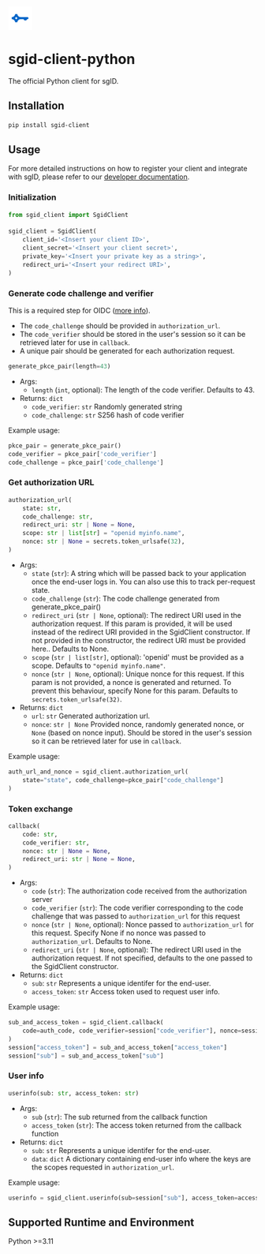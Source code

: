 ![](sgid-logo.png)

# sgid-client-python

The official Python client for sgID.

## Installation

```bash
pip install sgid-client
```

## Usage

For more detailed instructions on how to register your client and integrate with sgID, please refer to our [developer documentation](https://docs.id.gov.sg/).

### Initialization

```python
from sgid_client import SgidClient

sgid_client = SgidClient(
    client_id='<Insert your client ID>',
    client_secret='<Insert your client secret>',
    private_key='<Insert your private key as a string>',
    redirect_uri='<Insert your redirect URI>',
)
```

### Generate code challenge and verifier

This is a required step for OIDC ([more info](https://oauth.net/2/pkce/)).

- The `code_challenge` should be provided in `authorization_url`.
- The `code_verifier` should be stored in the user's session so it can be retrieved later for use in `callback`.
- A unique pair should be generated for each authorization request.

```python
generate_pkce_pair(length=43)
```

- Args:
  - `length` (`int`, optional): The length of the code verifier. Defaults to 43.
- Returns: `dict`
  - `code_verifier`: `str` Randomly generated string
  - `code_challenge`: `str` S256 hash of code verifier

Example usage:

```python
pkce_pair = generate_pkce_pair()
code_verifier = pkce_pair['code_verifier']
code_challenge = pkce_pair['code_challenge']
```

### Get authorization URL

```python
authorization_url(
    state: str,
    code_challenge: str,
    redirect_uri: str | None = None,
    scope: str | list[str] = "openid myinfo.name",
    nonce: str | None = secrets.token_urlsafe(32),
)
```

- Args:
  - `state` (`str`): A string which will be passed back to your application once
    the end-user logs in. You can also use this to track per-request state.
  - `code_challenge` (`str`): The code challenge generated from generate_pkce_pair()
  - `redirect_uri` (`str | None`, optional): The redirect URI used in the authorization
    request. If this param is provided, it will be used instead of the redirect
    URI provided in the SgidClient constructor. If not provided in the constructor,
    the redirect URI must be provided here.. Defaults to None.
  - `scope` (`str | list[str]`, optional): 'openid' must be provided as a
    scope. Defaults to `"openid myinfo.name"`.
  - `nonce` (`str | None`, optional): Unique nonce for this request. If this param is
    not provided, a nonce is generated and returned. To prevent this behaviour,
    specify None for this param. Defaults to `secrets.token_urlsafe(32)`.
- Returns: `dict`
  - `url`: `str` Generated authorization url.
  - `nonce`: `str | None` Provided nonce, randomly generated nonce, or `None` (based on nonce input).
    Should be stored in the user's session so it can be retrieved later for use in `callback`.

Example usage:

```python
auth_url_and_nonce = sgid_client.authorization_url(
    state="state", code_challenge=pkce_pair["code_challenge"]
)
```

### Token exchange

```python
callback(
    code: str,
    code_verifier: str,
    nonce: str | None = None,
    redirect_uri: str | None = None,
)
```

- Args:
  - `code` (`str`): The authorization code received from the authorization server
  - `code_verifier` (`str`): The code verifier corresponding to the code challenge
    that was passed to `authorization_url` for this request
  - `nonce` (`str | None`, optional): Nonce passed to `authorization_url` for this request.
    Specify None if no nonce was passed to `authorization_url`. Defaults to None.
  - `redirect_uri` (`str | None`, optional): The redirect URI used in the authorization
    request. If not specified, defaults to the one passed to the SgidClient constructor.
- Returns: `dict`
  - `sub`: `str` Represents a unique identifer for the end-user.
  - `access_token`: `str` Access token used to request user info.

Example usage:

```python
sub_and_access_token = sgid_client.callback(
    code=auth_code, code_verifier=session["code_verifier"], nonce=session["nonce"]
)
session["access_token"] = sub_and_access_token["access_token"]
session["sub"] = sub_and_access_token["sub"]
```

### User info

```python
userinfo(sub: str, access_token: str)
```

- Args:
  - `sub` (`str`): The sub returned from the callback function
  - `access_token` (`str`): The access token returned from the callback function
- Returns: `dict`
  - `sub`: `str` Represents a unique identifer for the end-user.
  - `data`: `dict` A dictionary containing end-user info where the keys are the scopes requested in `authorization_url`.

Example usage:

```python
userinfo = sgid_client.userinfo(sub=session["sub"], access_token=access_token)
```

## Supported Runtime and Environment

Python >=3.11
